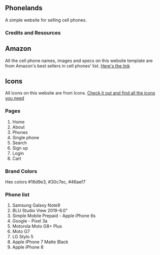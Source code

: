 ## Phonelands

A simple website for selling cell phones.

### Credits and Resources

## Amazon

All the cell phone names, images and specs on this website template are from Amazon's best sellers in cell phones' list. [Here's the link](https://www.amazon.com/Best-Sellers-Cell-Phones/zgbs/wireless/7072561011)

## Icons

All icons on this website are from Icons. [Check it out and find all the icons you need](https://icons8.com/icons)

### Pages

1. Home
2. About
3. Phones
4. Single phone
5. Search
6. Sign up
7. Login
8. Cart

### Brand Colors

Hex colors #16d9e3, #30c7ec, #46aef7

### Phone list

1. Samsung Galaxy Note9
2. BLU Studio View 2019-6.0”
3. Simple Mobile Prepaid - Apple iPhone 6s
4. Google - Pixel 3a
5. Motorola Moto G8+ Plus
6. Moto G7
7. LG Stylo 5
8. Apple iPhone 7 Matte Black
9. Apple iPhone 8
